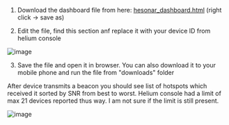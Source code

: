1. Download the dashboard file from here:
   [hesonar_dashboard.html](./hesonar_dashboard.html) (right click -> save as)
   
2. Edit the file, find this section anf replace it with your device ID from helium console

  ![image](https://github.com/cr3you/heSonar/assets/73391409/8cebc0ac-0c55-46b7-b388-d94c6efeab81)



3. Save the file and open it in browser.
You can also download it to your mobile phone and run the file from "downloads" folder

After device transmits a beacon you should see list of hotspots which received it sorted by SNR from best to worst.
Helium console had a limit of max 21 devices reported thus way. I am not sure if the limit is still present.

![image](https://github.com/cr3you/heSonar/assets/73391409/b0a34af8-98d2-4653-b9bc-6cf95ae8e818)


